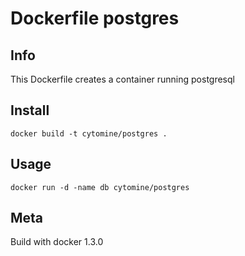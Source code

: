 # Dockerfile postgres

## Info

This Dockerfile creates a container running postgresql 

## Install

`docker build -t cytomine/postgres .`

## Usage

`docker run -d -name db cytomine/postgres`

## Meta

Build with docker 1.3.0
